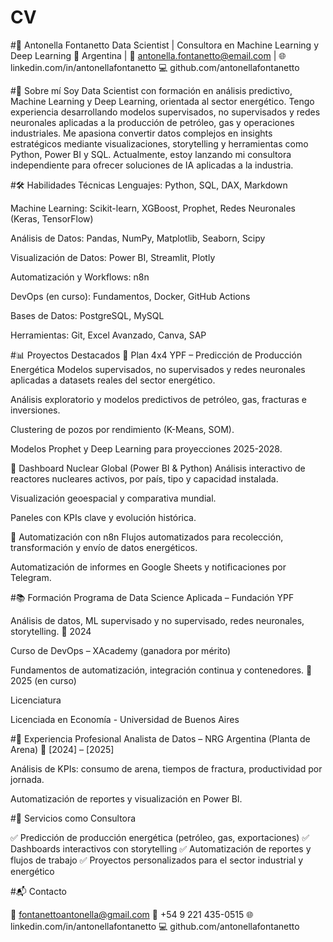 # CV

#🌟 Antonella Fontanetto
Data Scientist | Consultora en Machine Learning y Deep Learning
📍 Argentina | 📧 antonella.fontanetto@email.com | 🌐 linkedin.com/in/antonellafontanetto
💻 github.com/antonellafontanetto

#🧠 Sobre mí
Soy Data Scientist con formación en análisis predictivo, Machine Learning y Deep Learning, orientada al sector energético. Tengo experiencia desarrollando modelos supervisados, no supervisados y redes neuronales aplicadas a la producción de petróleo, gas y operaciones industriales. Me apasiona convertir datos complejos en insights estratégicos mediante visualizaciones, storytelling y herramientas como Python, Power BI y SQL.
Actualmente, estoy lanzando mi consultora independiente para ofrecer soluciones de IA aplicadas a la industria.

#🛠️ Habilidades Técnicas
Lenguajes: Python, SQL, DAX, Markdown

Machine Learning: Scikit-learn, XGBoost, Prophet, Redes Neuronales (Keras, TensorFlow)

Análisis de Datos: Pandas, NumPy, Matplotlib, Seaborn, Scipy

Visualización de Datos: Power BI, Streamlit, Plotly

Automatización y Workflows: n8n

DevOps (en curso): Fundamentos, Docker, GitHub Actions

Bases de Datos: PostgreSQL, MySQL

Herramientas: Git, Excel Avanzado, Canva, SAP 

#📊 Proyectos Destacados
🔹 Plan 4x4 YPF – Predicción de Producción Energética
Modelos supervisados, no supervisados y redes neuronales aplicadas a datasets reales del sector energético.

Análisis exploratorio y modelos predictivos de petróleo, gas, fracturas e inversiones.

Clustering de pozos por rendimiento (K-Means, SOM).

Modelos Prophet y Deep Learning para proyecciones 2025-2028.

🔹 Dashboard Nuclear Global (Power BI & Python)
Análisis interactivo de reactores nucleares activos, por país, tipo y capacidad instalada.

Visualización geoespacial y comparativa mundial.

Paneles con KPIs clave y evolución histórica.

🔹 Automatización con n8n
Flujos automatizados para recolección, transformación y envío de datos energéticos.

Automatización de informes en Google Sheets y notificaciones por Telegram.

#📚 Formación
Programa de Data Science Aplicada – Fundación YPF

Análisis de datos, ML supervisado y no supervisado, redes neuronales, storytelling.
📅 2024

Curso de DevOps – XAcademy (ganadora por mérito)

Fundamentos de automatización, integración continua y contenedores.
📅 2025 (en curso)

Licenciatura 

Licenciada en Economía - Universidad de Buenos Aires

#💼 Experiencia Profesional
Analista de Datos – NRG Argentina (Planta de Arena)
📅 [2024] – [2025]

Análisis de KPIs: consumo de arena, tiempos de fractura, productividad por jornada.

Automatización de reportes y visualización en Power BI.


#📢 Servicios como Consultora

✅ Predicción de producción energética (petróleo, gas, exportaciones)
✅ Dashboards interactivos con storytelling
✅ Automatización de reportes y flujos de trabajo
✅ Proyectos personalizados para el sector industrial y energético

#📬 Contacto

📩 fontanettoantonella@gmail.com
📱 +54 9 221 435-0515
🌐 linkedin.com/in/antonellafontanetto
💻 github.com/antonellafontanetto
